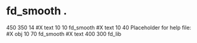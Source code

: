 # fd_smooth  .

 

 

450 350 14 #X text 10 10 fd_smooth #X text 10 40 Placeholder for help file: #X obj 10 70 fd_smooth #X text 400 300 fd_lib


 
